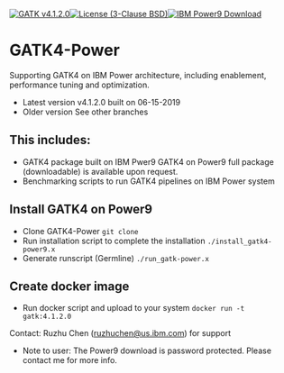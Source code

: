 [![GATK v4.1.2.0](https://img.shields.io/badge/gatk%20source-4.1.2.0-green.svg)](https://github.com/broadinstitute/gatk/archive/4.1.2.0.tar.gz)[![License (3-Clause BSD)](https://img.shields.io/badge/license-BSD%203--Clause-blue.svg)](https://opensource.org/licenses/BSD-3-Clause)[![IBM Power9 Download](https://img.shields.io/badge/power9-download-blue.svg)](https://ibm.box.com/v/gatk-power4120)
# GATK4-Power 
Supporting GATK4 on IBM Power architecture, including enablement, performance tuning and optimization.
* Latest version 
  v4.1.2.0 built on 06-15-2019
* Older version
  See other branches
## This includes:
* GATK4 package built on IBM Pwer9 
  GATK4 on Power9 full package (downloadable) is available upon request.
* Benchmarking scripts to run GATK4 pipelines on IBM Power system
## Install GATK4 on Power9
* Clone GATK4-Power
 ```git clone ```
* Run installation script to complete the installation
 ```./install_gatk4-power9.x```
* Generate runscript (Germline)
 ```./run_gatk-power.x```
## Create docker image
* Run docker script and upload to your system
 ``` docker run -t gatk:4.1.2.0 ``` 

Contact: Ruzhu Chen (ruzhuchen@us.ibm.com) for support

* Note to user: The Power9 download is password protected. Please contact me for more info.
